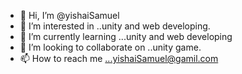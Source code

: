 - 👋 Hi, I’m @yishaiSamuel
- 👀 I’m interested in ..unity and web developing.
- 🌱 I’m currently learning ...unity and web developing
- 💞️ I’m looking to collaborate on ..unity game.
- 📫 How to reach me ...yishaiSamuel@gamil.com

<!---
yishaiSamuel/yishaiSamuel is a ✨ special ✨ repository because its `README.md` (this file) appears on your GitHub profile.
You can click the Preview link to take a look at your changes.
--->
